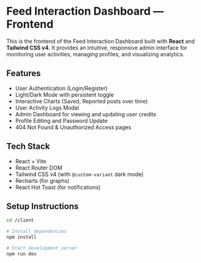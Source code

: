 # Feed Interaction Dashboard — Frontend

This is the frontend of the Feed Interaction Dashboard built with **React** and **Tailwind CSS v4**. It provides an intuitive, responsive admin interface for monitoring user activities, managing profiles, and visualizing analytics.

## Features

- User Authentication (Login/Register)
- Light/Dark Mode with persistent toggle
- Interactive Charts (Saved, Reported posts over time)
- User Activity Logs Modal
- Admin Dashboard for viewing and updating user credits
- Profile Editing and Password Update
- 404 Not Found & Unauthorized Access pages

## Tech Stack

- React + Vite
- React Router DOM
- Tailwind CSS v4 (with `@custom-variant` dark mode)
- Recharts (for graphs)
- React Hot Toast (for notifications)

## Setup Instructions

```bash
cd /client

# Install dependencies
npm install

# Start development server
npm run dev
```
